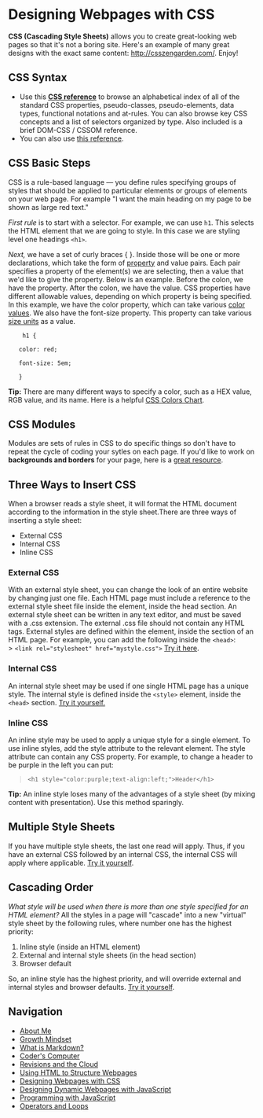 # Designing Webpages with CSS
**CSS (Cascading Style Sheets)** allows you to create great-looking web pages so that it's not a boring site. Here's an example of many great designs with the exact same content: http://csszengarden.com/. Enjoy!

## CSS Syntax
- Use this **[CSS reference](https://developer.mozilla.org/en-US/docs/Web/CSS/Reference)** to browse an alphabetical index of all of the standard CSS properties, pseudo-classes, pseudo-elements, data types, functional notations and at-rules. You can also browse key CSS concepts and a list of selectors organized by type. Also included is a brief DOM-CSS / CSSOM reference.
- You can also use [this reference](https://meyerweb.com/eric/tools/css/reset/). 
## CSS Basic Steps
CSS is a rule-based language — you define rules specifying groups of styles that should be applied to particular elements or groups of elements on your web page. For example "I want the main heading on my page to be shown as large red text."

*First rule* is to start with a selector. For example, we can use `h1`. This selects the HTML element that we are going to style. In this case we are styling level one headings `<h1>`.

*Next,* we have a set of curly braces { }. Inside those will be one or more declarations, which take the form of [property](https://developer.mozilla.org/en-US/docs/Glossary/property/CSS) and value pairs. Each pair specifies a property of the element(s) we are selecting, then a value that we'd like to give the property.
Below is an example. Before the colon, we have the property. After the colon, we have the value. CSS properties have different allowable values, depending on which property is being specified. In this example, we have the color property, which can take various [color values](https://developer.mozilla.org/en-US/docs/Learn/CSS/Building_blocks/Values_and_units#color). We also have the font-size property. This property can take various [size units](https://developer.mozilla.org/en-US/docs/Learn/CSS/Building_blocks/Values_and_units#numbers_lengths_and_percentages) as a value.
  
        h1 {
       
       color: red;
       
       font-size: 5em;
       
       }
       
**Tip:** There are many different ways to specify a color, such as a HEX value, RGB value, and its name. Here is a helpful [CSS Colors Chart](https://www.w3schools.com/cssref/css_colors.asp).

## CSS Modules
Modules are sets of rules in CSS to do specific things so don't have to repeat the cycle of coding your sytles on each page. If you'd like to work on **backgrounds and borders** for your page, here is a [great resource](https://developer.mozilla.org/en-US/docs/Web/CSS/CSS_Backgrounds_and_Borders).

## Three Ways to Insert CSS
When a browser reads a style sheet, it will format the HTML document according to the information in the style sheet.There are three ways of inserting a style sheet:
- External CSS
- Internal CSS
- Inline CSS

### External CSS
With an external style sheet, you can change the look of an entire website by changing just one file. Each HTML page must include a reference to the external style sheet file inside the <link> element, inside the head section.
An external style sheet can be written in any text editor, and must be saved with a .css extension. The external .css file should not contain any HTML tags. External styles are defined within the <link> element, inside the <head> section of an HTML page. For example, you can add the following inside the `<head>`:   
    > `<link rel="stylesheet" href="mystyle.css">`
[Try it here](https://www.w3schools.com/css/tryit.asp?filename=trycss_howto_external).

### Internal CSS
An internal style sheet may be used if one single HTML page has a unique style. The internal style is defined inside the `<style>` element, inside the `<head>` section. [Try it yourself.](https://www.w3schools.com/css/tryit.asp?filename=trycss_howto_internal)

### Inline CSS
An inline style may be used to apply a unique style for a single element. To use inline styles, add the style attribute to the relevant element. The style attribute can contain any CSS property.
For example, to change a header to be purple in the left you can put:
  
  >  `<h1 style="color:purple;text-align:left;">Header</h1>`

**Tip:** An inline style loses many of the advantages of a style sheet (by mixing content with presentation). Use this method sparingly.

## Multiple Style Sheets
If you have multiple style sheets, the last one read will apply. Thus, if you have an external CSS followed by an internal CSS, the internal CSS will apply where applicable. 
[Try it yourself](https://www.w3schools.com/css/tryit.asp?filename=trycss_howto_multiple).
  
## Cascading Order
_What style will be used when there is more than one style specified for an HTML element?_
All the styles in a page will "cascade" into a new "virtual" style sheet by the following rules, where number one has the highest priority:

  1. Inline style (inside an HTML element)
  2. External and internal style sheets (in the head section)
  3. Browser default

So, an inline style has the highest priority, and will override external and internal styles and browser defaults. [Try it yourself](https://www.w3schools.com/css/tryit.asp?filename=trycss_howto_cascade).
  
## Navigation
- [About Me](/README.md)
- [Growth Mindset](/Growth_Mindset.md)
- [What is Markdown?](/Learning_Markdown.md)
- [Coder's Computer](/CodersComputer.md)
- [Revisions and the Cloud](/RevisionsandCloud.md)
- [Using HTML to Structure Webpages](/HTML_Structure.md)
- [Designing Webpages with CSS](/designing_with_CSS.md)
- [Designing Dynamic Webpages with JavaScript](/Dynamic_Web_Pages_with_JavaScript.md)
- [Programming with JavaScript](/Programming_With_JavaScript.md)
- [Operators and Loops](/Operators_and_Loops.md) 
